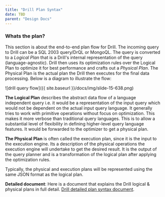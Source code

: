 ```yaml
---
title: "Drill Plan Syntax"
date: TBD 
parent: "Design Docs"
---
```

### Whats the plan?

This section is about the end-to-end plan flow for Drill. The incoming query
to Drill can be a SQL 2003 query/DrQL or MongoQL. The query is converted to a
_Logical Plan_ that is a Drill's internal representation of the query
(language-agnostic). Drill then uses its optimization rules over the Logical
Plan to optimize it for best performance and crafts out a _Physical Plan_. The
Physical Plan is the actual plan the Drill then executes for the final data
processing. Below is a diagram to illustrate the flow:

![drill query flow]({{ site.baseurl }}/docs/img/slide-15-638.png)

**The Logical Plan** describes the abstract data flow of a language independent query i.e. it would be a representation of the input query which would not be dependent on the actual input query language. It generally tries to work with primitive operations without focus on optimization. This makes it more verbose than traditional query languages. This is to allow a substantial level of flexibility in defining higher-level query language features. It would be forwarded to the optimizer to get a physical plan.

**The Physical Plan** is often called the execution plan, since it is the input to the execution engine. Its a description of the physical operations the execution engine will undertake to get the desired result. It is the output of the query planner and is a transformation of the logical plan after applying the optimization rules.

Typically, the physical and execution plans will be represented using the same
JSON format as the logical plan.

**Detailed document**: Here is a document that explains the Drill logical & physical plans in full detail. [Drill detailed plan syntax document](https://docs.google.com/document/d/1QTL8warUYS2KjldQrGUse7zp8eA72VKtLOHwfXy6c7I/edit).

